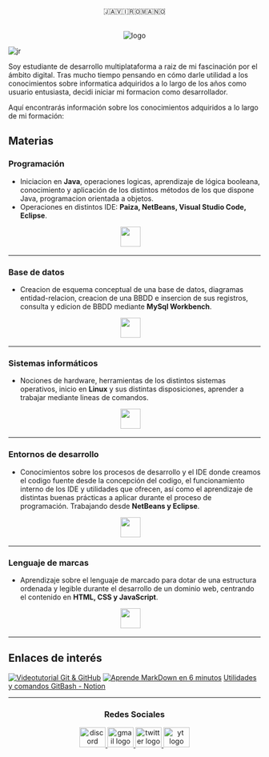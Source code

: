 <div align="center">
🇯​​​​​🇦​​​​​🇻​​​​​🇮​​​​​🇷​​​​​🇴​​​​​🇲​​​​​🇦​​​​​🇳​​​​​🇴 
  
<br>![logo](https://github.com/JaviRomano/imagenes/blob/2af5cc970a24b378db54fdc92aefea8ebe837b10/logo_red.png)

<div align="left"> <img src="https://komarev.com/ghpvc/?username=JaviRomano&label=Profile%20views&color=0e75b6&style=flat" alt="jr" /> </p>
Soy estudiante de desarrollo multiplataforma a raiz de mi fascinación por el ámbito digital. Tras mucho tiempo pensando en cómo darle utilidad a los conocimientos sobre informatica adquiridos a lo largo de los años como usuario entusiasta, decidi iniciar mi formacion como desarrollador.

Aquí encontrarás información sobre los conocimientos adquiridos a lo largo de mi formación:

## Materias

### Programación
- Iniciacion en **Java**, operaciones logicas, aprendizaje de lógica booleana, conocimiento y aplicación de los distintos métodos de los que dispone Java, programacion orientada a objetos.
- Operaciones en distintos IDE: **Paiza, NetBeans, Visual Studio Code, Eclipse**.
<div align="center">  
   <img src="https://skillicons.dev/icons?i=java,eclipse,vscode" height="40"/>
  <img width="12" />
  
___
<div align="left">
  
### Base de datos
- Creacion de esquema conceptual de una base de datos, diagramas entidad-relacion, creacion de una BBDD e insercion de sus registros, consulta y edicion de BBDD mediante **MySql Workbench**.
<div align="center">  
   <img src="https://skillicons.dev/icons?i=mysql" height="40"/>
  <img width="12" />
  
___
<div align="left">
  
### Sistemas informáticos
- Nociones de hardware, herramientas de los distintos sistemas operativos, inicio en **Linux** y sus distintas disposiciones, aprender a trabajar mediante lineas de comandos.
<div align="center">  
   <img src="https://skillicons.dev/icons?i=linux,ubuntu,kali,mint,windows,powershell" height="40"/>
  <img width="12" />
  
___
<div align="left">
  
### Entornos de desarrollo
- Conocimientos sobre los procesos de desarrollo y el IDE donde creamos el codigo fuente desde la concepción del codigo, el funcionamiento interno de los IDE y utilidades que ofrecen, así como el aprendizaje de distintas buenas prácticas a aplicar durante el proceso de programación. Trabajando desde **NetBeans y Eclipse**.
<div align="center">  
   <img src="https://skillicons.dev/icons?i=python,markdown,notion,git,github" height="40"/>
  <img width="12" />
  
___
<div align="left">
  
### Lenguaje de marcas
- Aprendizaje sobre el lenguaje de marcado para dotar de una estructura ordenada y legible durante el desarrollo de un dominio web, centrando el contenido en **HTML, CSS y JavaScript**.
<div align="center">  
   <img src="https://skillicons.dev/icons?i=sublime,html,css,javascript,figma" height="40"/>
  <img width="12" />
  
___
<div align="left">
  
## Enlaces de interés

[![Videotutorial Git & GitHub](https://markdown-videos-api.jorgenkh.no/youtube/3GymExBkKjE)](https://youtu.be/3GymExBkKjE)
[![Aprende MarkDown en 6 minutos](https://markdown-videos-api.jorgenkh.no/youtube/y6XdzBNC0_0)](https://youtu.be/y6XdzBNC0_0)
[Utilidades y comandos GitBash - Notion](https://romanes-co.notion.site/git-github-a98210d098604b33be0dc5122662e11d?pvs=4)
 
***
<div align="center">  
  
### Redes Sociales   
<a href="jromano5855" target="_blank">
    <img src="https://raw.githubusercontent.com/maurodesouza/profile-readme-generator/master/src/assets/icons/social/discord/default.svg" width="52" height="40" alt="discord logo"  />
  </a>
<a href="javiromanofotografiaz@gmail.com" target="_blank">
    <img src="https://raw.githubusercontent.com/maurodesouza/profile-readme-generator/master/src/assets/icons/social/gmail/default.svg" width="52" height="40" alt="gmail logo"  />
  </a>
<a href="[Javi_Romano](https://twitter.com/Javi_Romano)" target="_blank">
    <img src="https://raw.githubusercontent.com/maurodesouza/profile-readme-generator/master/src/assets/icons/social/twitter/default.svg" width="52" height="40" alt="twitter logo"  />
</a>
  <a href="[UC-b2fCszcUsN5wbL_KDIkbQ](https://www.youtube.com/channel/UC-b2fCszcUsN5wbL_KDIkbQ)" target="_blank">
    <img src="https://raw.githubusercontent.com/maurodesouza/profile-readme-generator/master/src/assets/icons/social/youtube/default.svg" width="52" height="40" alt="yt logo"  />
  </a>
</div>
